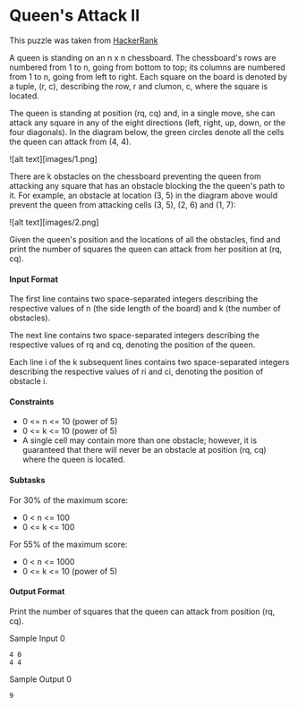 # Queen's Attack II

This puzzle was taken from [HackerRank](https://www.hackerrank.com/challenges/queens-attack-2/problem)

A queen is standing on an n x n chessboard. The chessboard's rows are numbered from 1 to n, going from bottom to top; its columns are numbered from 1 to n, going from left to right. Each square on the board is denoted by a tuple, (r, c), describing the row, r and clumon, c, where the square is located.

The queen is standing at position (rq, cq) and, in a single move, she can attack any square in any of the eight directions (left, right, up, down, or the four diagonals). In the diagram below, the green circles denote all the cells the queen can attack from (4, 4).

![alt text][images/1.png]

There are k obstacles on the chessboard preventing the queen from attacking any square that has an obstacle blocking the the queen's path to it. For example, an obstacle at location (3, 5) in the diagram above would prevent the queen from attacking cells (3, 5), (2, 6) and (1, 7):

![alt text][images/2.png]

Given the queen's position and the locations of all the obstacles, find and print the number of squares the queen can attack from her position at (rq, cq).

#### Input Format

The first line contains two space-separated integers describing the respective values of n (the side length of the board) and k (the number of obstacles).

The next line contains two space-separated integers describing the respective values of rq and cq, denoting the position of the queen.

Each line i of the k subsequent lines contains two space-separated integers describing the respective values of ri and ci, denoting the position of obstacle i.

#### Constraints

* 0 <= n <= 10 (power of 5)
* 0 <= k <= 10 (power of 5)
* A single cell may contain more than one obstacle; however, it is guaranteed that there will never be an obstacle at position (rq, cq) where the queen is located.

#### Subtasks

For 30% of the maximum score:

* 0 < n <= 100
* 0 <= k <= 100

For 55% of the maximum score:

* 0 < n <= 1000
* 0 <= k <= 10 (power of 5)

#### Output Format

Print the number of squares that the queen can attack from position (rq, cq).

Sample Input 0

```
4 0
4 4
```

Sample Output 0

```
9
```

